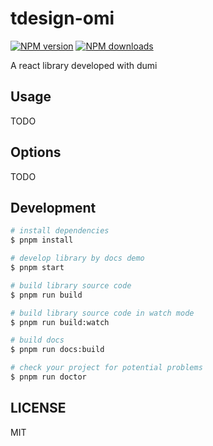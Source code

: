 # tdesign-omi

[![NPM version](https://img.shields.io/npm/v/tdesign-omi.svg?style=flat)](https://npmjs.org/package/tdesign-omi)
[![NPM downloads](http://img.shields.io/npm/dm/tdesign-omi.svg?style=flat)](https://npmjs.org/package/tdesign-omi)

A react library developed with dumi

## Usage

TODO

## Options

TODO

## Development

```bash
# install dependencies
$ pnpm install

# develop library by docs demo
$ pnpm start

# build library source code
$ pnpm run build

# build library source code in watch mode
$ pnpm run build:watch

# build docs
$ pnpm run docs:build

# check your project for potential problems
$ pnpm run doctor
```

## LICENSE

MIT
